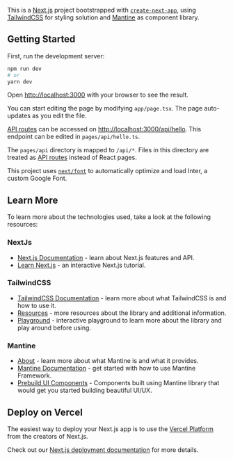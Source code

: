 This is a [Next.js](https://nextjs.org/) project bootstrapped with [`create-next-app`](https://github.com/vercel/next.js/tree/canary/packages/create-next-app), using [TailwindCSS](https://tailwindcss.com/) for styling solution and [Mantine](https://mantine.dev/) as component library.

## Getting Started

First, run the development server:

```bash
npm run dev
# or
yarn dev
```

Open [http://localhost:3000](http://localhost:3000) with your browser to see the result.

You can start editing the page by modifying `app/page.tsx`. The page auto-updates as you edit the file.

[API routes](https://nextjs.org/docs/api-routes/introduction) can be accessed on [http://localhost:3000/api/hello](http://localhost:3000/api/hello). This endpoint can be edited in `pages/api/hello.ts`.

The `pages/api` directory is mapped to `/api/*`. Files in this directory are treated as [API routes](https://nextjs.org/docs/api-routes/introduction) instead of React pages.

This project uses [`next/font`](https://nextjs.org/docs/basic-features/font-optimization) to automatically optimize and load Inter, a custom Google Font.

## Learn More

To learn more about the technologies used, take a look at the following resources:

### NextJs

- [Next.js Documentation](https://nextjs.org/docs) - learn about Next.js features and API.
- [Learn Next.js](https://nextjs.org/learn) - an interactive Next.js tutorial.

### TailwindCSS

- [TailwindCSS Documentation](https://tailwindcss.com/docs/utility-first) - learn more about what TailwindCSS is and how to use it.
- [Resources](https://tailwindcss.com/resources) - more resources about the library and additional information.
- [Playground](https://play.tailwindcss.com/) - interactive playground to learn more about the library and play around before using.

### Mantine

- [About](https://mantine.dev/pages/about/) - learn more about what Mantine is and what it provides.
- [Mantine Documentation](https://mantine.dev/pages/getting-started/) - get started with how to use Mantine Framework.
- [Prebuild UI Components](https://ui.mantine.dev/) - Components built using Mantine library that would get you started building beautiful UI/UX.

## Deploy on Vercel

The easiest way to deploy your Next.js app is to use the [Vercel Platform](https://vercel.com/new?utm_medium=default-template&filter=next.js&utm_source=create-next-app&utm_campaign=create-next-app-readme) from the creators of Next.js.

Check out our [Next.js deployment documentation](https://nextjs.org/docs/deployment) for more details.
